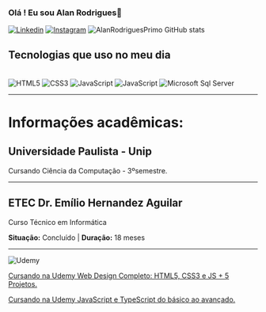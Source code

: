 ### Olá ! Eu sou Alan Rodrigues👋
[![Linkedin](https://img.shields.io/badge/LinkedIn-0077B5?style=for-the-badge&logo=linkedin&logoColor=white)](https://www.linkedin.com/in/alan-rodrigues-primo-22732817b/)
 [![Instagram](https://img.shields.io/badge/Instagram-E4405F?style=for-the-badge&logo=instagram&logoColor=white)](https://www.instagram.com/lan_rodriguezz/)
![AlanRodriguesPrimo GitHub stats](https://github-readme-stats.vercel.app/api?username=AlanRodriguesPrimo&show_icons=true&theme=dracula)
## Tecnologias que uso no meu dia
  <div style="display: inline-block"><br>
        <img align="center" alt="HTML5" src="https://img.shields.io/badge/HTML5-E34F26?style=for-the-badge&logo=html5&logoColor=white"> 
        <img align="center" alt="CSS3" src="https://img.shields.io/badge/CSS3-1572B6?style=for-the-badge&logo=css3&logoColor=white"> 
        <img align="center" alt="JavaScript" src="https://img.shields.io/badge/JavaScript-F7DF1E?style=for-the-badge&logo=javascript&logoColor=black"> 
        <img align="center" alt="JavaScript" src="https://img.shields.io/badge/Java-ED8B00?style=for-the-badge&logo=openjdk&logoColor=white">
        <img align="center" alt="Microsoft Sql Server" src="https://img.shields.io/badge/Microsoft%20SQL%20Server-CC2927?style=for-the-badge&logo=microsoft%20sql%20server&logoColor=white">
  </div>

--------------------------------------------------------------------------

# Informações acadêmicas:
## **Universidade Paulista - Unip**
Cursando Ciência da Computação - 3ºsemestre.

---------------------------------------------------------------------------

## **ETEC Dr. Emílio Hernandez Aguilar**
Curso Técnico em Informática 

**Situação:** Concluído | **Duração:** 18 meses

----------------------------------------------------------------------------

![Udemy](https://img.shields.io/badge/Udemy-EC5252?style=for-the-badge&logo=Udemy&logoColor=white) 

<a href= "https://www.udemy.com/course/curso-web-design-fundamentos-aprenda-html-css-e-javascript/">Cursando na Udemy Web Design Completo: HTML5, CSS3 e JS + 5 Projetos.

<a href= "https://www.udemy.com/course/curso-de-javascript-moderno-do-basico-ao-avancado/">Cursando na Udemy JavaScript e TypeScript do básico ao avançado.


